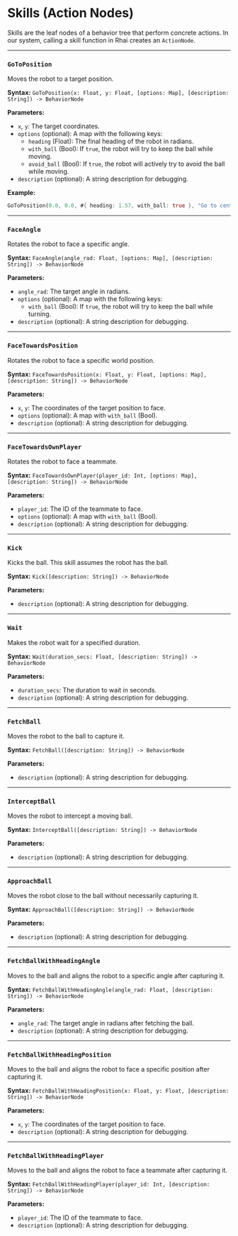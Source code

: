 # Skills (Action Nodes)

Skills are the leaf nodes of a behavior tree that perform concrete actions. In our system, calling a skill function in Rhai creates an `ActionNode`.

---

### `GoToPosition`

Moves the robot to a target position.

**Syntax:**
`GoToPosition(x: Float, y: Float, [options: Map], [description: String]) -> BehaviorNode`

**Parameters:**

- `x`, `y`: The target coordinates.
- `options` (optional): A map with the following keys:
  - `heading` (Float): The final heading of the robot in radians.
  - `with_ball` (Bool): If `true`, the robot will try to keep the ball while moving.
  - `avoid_ball` (Bool): If `true`, the robot will actively try to avoid the ball while moving.
- `description` (optional): A string description for debugging.

**Example:**

```rust
GoToPosition(0.0, 0.0, #{ heading: 1.57, with_ball: true }, "Go to center with ball")
```

---

### `FaceAngle`

Rotates the robot to face a specific angle.

**Syntax:**
`FaceAngle(angle_rad: Float, [options: Map], [description: String]) -> BehaviorNode`

**Parameters:**

- `angle_rad`: The target angle in radians.
- `options` (optional): A map with the following keys:
  - `with_ball` (Bool): If `true`, the robot will try to keep the ball while turning.
- `description` (optional): A string description for debugging.

---

### `FaceTowardsPosition`

Rotates the robot to face a specific world position.

**Syntax:**
`FaceTowardsPosition(x: Float, y: Float, [options: Map], [description: String]) -> BehaviorNode`

**Parameters:**

- `x`, `y`: The coordinates of the target position to face.
- `options` (optional): A map with `with_ball` (Bool).
- `description` (optional): A string description for debugging.

---

### `FaceTowardsOwnPlayer`

Rotates the robot to face a teammate.

**Syntax:**
`FaceTowardsOwnPlayer(player_id: Int, [options: Map], [description: String]) -> BehaviorNode`

**Parameters:**

- `player_id`: The ID of the teammate to face.
- `options` (optional): A map with `with_ball` (Bool).
- `description` (optional): A string description for debugging.

---

### `Kick`

Kicks the ball. This skill assumes the robot has the ball.

**Syntax:**
`Kick([description: String]) -> BehaviorNode`

**Parameters:**

- `description` (optional): A string description for debugging.

---

### `Wait`

Makes the robot wait for a specified duration.

**Syntax:**
`Wait(duration_secs: Float, [description: String]) -> BehaviorNode`

**Parameters:**

- `duration_secs`: The duration to wait in seconds.
- `description` (optional): A string description for debugging.

---

### `FetchBall`

Moves the robot to the ball to capture it.

**Syntax:**
`FetchBall([description: String]) -> BehaviorNode`

**Parameters:**

- `description` (optional): A string description for debugging.

---

### `InterceptBall`

Moves the robot to intercept a moving ball.

**Syntax:**
`InterceptBall([description: String]) -> BehaviorNode`

**Parameters:**

- `description` (optional): A string description for debugging.

---

### `ApproachBall`

Moves the robot close to the ball without necessarily capturing it.

**Syntax:**
`ApproachBall([description: String]) -> BehaviorNode`

**Parameters:**

- `description` (optional): A string description for debugging.

---

### `FetchBallWithHeadingAngle`

Moves to the ball and aligns the robot to a specific angle after capturing it.

**Syntax:**
`FetchBallWithHeadingAngle(angle_rad: Float, [description: String]) -> BehaviorNode`

**Parameters:**

- `angle_rad`: The target angle in radians after fetching the ball.
- `description` (optional): A string description for debugging.

---

### `FetchBallWithHeadingPosition`

Moves to the ball and aligns the robot to face a specific position after capturing it.

**Syntax:**
`FetchBallWithHeadingPosition(x: Float, y: Float, [description: String]) -> BehaviorNode`

**Parameters:**

- `x`, `y`: The coordinates of the target position to face.
- `description` (optional): A string description for debugging.

---

### `FetchBallWithHeadingPlayer`

Moves to the ball and aligns the robot to face a teammate after capturing it.

**Syntax:**
`FetchBallWithHeadingPlayer(player_id: Int, [description: String]) -> BehaviorNode`

**Parameters:**

- `player_id`: The ID of the teammate to face.
- `description` (optional): A string description for debugging.
